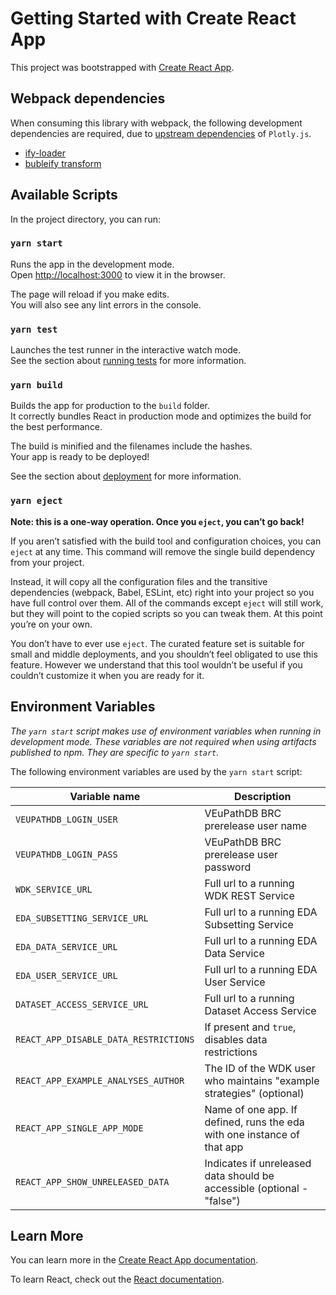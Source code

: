 # Getting Started with Create React App

This project was bootstrapped with [Create React App](https://github.com/facebook/create-react-app).

## Webpack dependencies

When consuming this library with webpack, the following development dependencies
are required, due to [upstream
dependencies](https://github.com/plotly/plotly.js/blob/master/BUILDING.md#webpack) of `Plotly.js`.

- [ify-loader](https://www.npmjs.com/package/ify-loader)
- [bubleify transform](https://www.npmjs.com/package/bubleify)

## Available Scripts

In the project directory, you can run:

### `yarn start`

Runs the app in the development mode.\
Open [http://localhost:3000](http://localhost:3000) to view it in the browser.

The page will reload if you make edits.\
You will also see any lint errors in the console.

### `yarn test`

Launches the test runner in the interactive watch mode.\
See the section about [running tests](https://facebook.github.io/create-react-app/docs/running-tests) for more information.

### `yarn build`

Builds the app for production to the `build` folder.\
It correctly bundles React in production mode and optimizes the build for the best performance.

The build is minified and the filenames include the hashes.\
Your app is ready to be deployed!

See the section about [deployment](https://facebook.github.io/create-react-app/docs/deployment) for more information.

### `yarn eject`

**Note: this is a one-way operation. Once you `eject`, you can’t go back!**

If you aren’t satisfied with the build tool and configuration choices, you can `eject` at any time. This command will remove the single build dependency from your project.

Instead, it will copy all the configuration files and the transitive dependencies (webpack, Babel, ESLint, etc) right into your project so you have full control over them. All of the commands except `eject` will still work, but they will point to the copied scripts so you can tweak them. At this point you’re on your own.

You don’t have to ever use `eject`. The curated feature set is suitable for small and middle deployments, and you shouldn’t feel obligated to use this feature. However we understand that this tool wouldn’t be useful if you couldn’t customize it when you are ready for it.

## Environment Variables

_The `yarn start` script makes use of environment variables when running in development mode. These variables are not required when using artifacts published to npm. They are specific to `yarn start`._

The following environment variables are used by the `yarn start` script:

| Variable name                         | Description                                                             |
| ------------------------------------- | ----------------------------------------------------------------------- |
| `VEUPATHDB_LOGIN_USER`                | VEuPathDB BRC prerelease user name                                      |
| `VEUPATHDB_LOGIN_PASS`                | VEuPathDB BRC prerelease user password                                  |
| `WDK_SERVICE_URL`                     | Full url to a running WDK REST Service                                  |
| `EDA_SUBSETTING_SERVICE_URL`          | Full url to a running EDA Subsetting Service                            |
| `EDA_DATA_SERVICE_URL`                | Full url to a running EDA Data Service                                  |
| `EDA_USER_SERVICE_URL`                | Full url to a running EDA User Service                                  |
| `DATASET_ACCESS_SERVICE_URL`          | Full url to a running Dataset Access Service                            |
| `REACT_APP_DISABLE_DATA_RESTRICTIONS` | If present and `true`, disables data restrictions                       |
| `REACT_APP_EXAMPLE_ANALYSES_AUTHOR`   | The ID of the WDK user who maintains "example strategies" (optional)    |
| `REACT_APP_SINGLE_APP_MODE`           | Name of one app. If defined, runs the eda with one instance of that app |
| `REACT_APP_SHOW_UNRELEASED_DATA`      | Indicates if unreleased data should be accessible (optional - "false")  |

## Learn More

You can learn more in the [Create React App documentation](https://facebook.github.io/create-react-app/docs/getting-started).

To learn React, check out the [React documentation](https://reactjs.org/).
